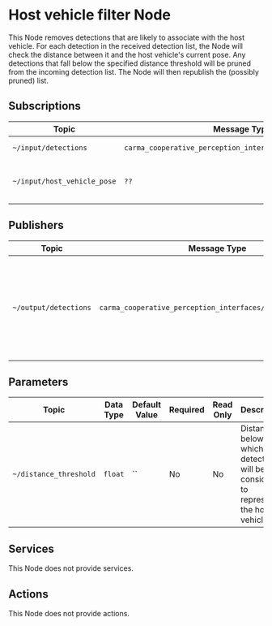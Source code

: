 # Host vehicle filter Node

This Node removes detections that are likely to associate with the host vehicle. For each detection in the received
detection list, the Node will check the distance between it and the host vehicle's current pose. Any detections that
fall below the specified distance threshold will be pruned from the incoming detection list. The Node will then
republish the (possibly pruned) list.

## Subscriptions

| Topic                       | Message Type                                                | Description                     |
| --------------------------- | ----------------------------------------------------------- | ------------------------------- |
| `~/input/detections`        | `carma_cooperative_perception_interfaces/DetectionList.msg` | Incoming detections             |
| `~/input/host_vehicle_pose` | `??`                                                        | The host vehicle's current pose |

## Publishers

| Topic                 | Message Type                                                | Frequency           | Description                                                                            |
| --------------------- | ----------------------------------------------------------- | ------------------- | -------------------------------------------------------------------------------------- |
| `~/output/detections` | `carma_cooperative_perception_interfaces/DetectionList.msg` | Subscription-driven | Incoming detections excluding any detections likely associating with the host vehicle. |

## Parameters

| Topic                  | Data Type | Default Value | Required | Read Only | Description                                                                       |
| ---------------------- | --------- | ------------- | -------- | --------- | --------------------------------------------------------------------------------- |
| `~/distance_threshold` | `float`   | ``            | No       | No        | Distance below which a detection will be considered to represent the host vehicle |

## Services

This Node does not provide services.

## Actions

This Node does not provide actions.
